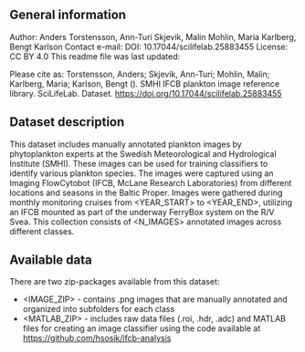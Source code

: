 ## General information

Author: Anders Torstensson, Ann-Turi Skjevik, Malin Mohlin, Maria Karlberg, Bengt Karlson
Contact e-mail: <E-MAIL>
DOI: 10.17044/scilifelab.25883455
License: CC BY 4.0
This readme file was last updated: <DATE>

Please cite as: Torstensson, Anders; Skjevik, Ann-Turi; Mohlin, Malin; Karlberg, Maria; Karlson, Bengt (<YEAR>). SMHI IFCB plankton image reference library. SciLifeLab. Dataset. https://doi.org/10.17044/scilifelab.25883455

## Dataset description

This dataset includes manually annotated plankton images by phytoplankton experts at the Swedish Meteorological and Hydrological Institute (SMHI). These images can be used for training classifiers to identify various plankton species. The images were captured using an Imaging FlowCytobot (IFCB, McLane Research Laboratories) from different locations and seasons in the Baltic Proper. Images were gathered during monthly monitoring cruises from <YEAR_START> to <YEAR_END>, utilizing an IFCB mounted as part of the underway FerryBox system on the R/V Svea. This collection consists of <N_IMAGES> annotated images across <CLASSES> different classes.

## Available data

There are two zip-packages available from this dataset:

- <IMAGE_ZIP> - contains .png images that are manually annotated and organized into subfolders for each class
- <MATLAB_ZIP> - includes raw data files (.roi, .hdr, .adc) and MATLAB files for creating an image classifier using the code available at https://github.com/hsosik/ifcb-analysis
